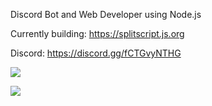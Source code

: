 Discord Bot and Web Developer using Node.js

Currently building: https://splitscript.js.org

Discord: https://discord.gg/fCTGvyNTHG

![](https://github-readme-stats.vercel.app/api?username=infrared-studio&theme=dracula&show_icons=true&hide_border=true)

![](https://github-readme-stats.vercel.app/api/top-langs/?username=infrared-studio&langs_count=8&theme=dracula&layout=compact&hide_border=true)
